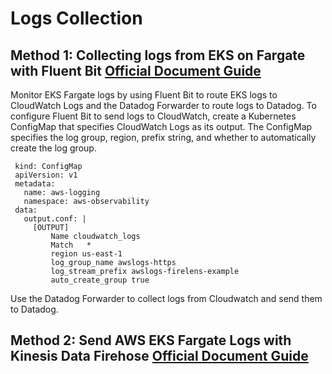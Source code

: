 # Logs Collection

Method 1: Collecting logs from EKS on Fargate with Fluent Bit [Official Document Guide](https://docs.datadoghq.com/integrations/eks_fargate/#log-collection)
--------

Monitor EKS Fargate logs by using Fluent Bit to route EKS logs to CloudWatch Logs and the Datadog Forwarder to route logs to Datadog.
To configure Fluent Bit to send logs to CloudWatch, create a Kubernetes ConfigMap that specifies CloudWatch Logs as its output. The ConfigMap specifies the log group, region, prefix string, and whether to automatically create the log group.

```
 kind: ConfigMap
 apiVersion: v1
 metadata:
   name: aws-logging
   namespace: aws-observability
 data:
   output.conf: |
     [OUTPUT]
         Name cloudwatch_logs
         Match   *
         region us-east-1
         log_group_name awslogs-https
         log_stream_prefix awslogs-firelens-example
         auto_create_group true
```

Use the Datadog Forwarder to collect logs from Cloudwatch and send them to Datadog.


Method 2: Send AWS EKS Fargate Logs with Kinesis Data Firehose [Official Document Guide](https://docs.datadoghq.com/logs/guide/aws-eks-fargate-logs-with-kinesis-data-firehose/)
--------
